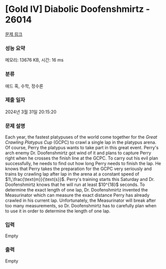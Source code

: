 # [Gold IV] Diabolic Doofenshmirtz - 26014 

[문제 링크](https://www.acmicpc.net/problem/26014) 

### 성능 요약

메모리: 13676 KB, 시간: 16 ms

### 분류

애드 혹, 수학, 정수론

### 제출 일자

2024년 3월 31일 20:15:20

### 문제 설명

<p>Each year, the fastest platypuses of the world come together for the <em>Great Crawling Platypus Cup</em> (GCPC) to crawl a single lap in the platypus arena. Of course, Perry the platypus wants to take part in this great event. Perry's arch enemy Dr. Doofenshmirtz got wind of it and plans to capture Perry right when he crosses the finish line at the GCPC. To carry out his evil plan successfully, he needs to find out how long Perry needs to finish the lap. He knows that Perry takes the preparation for the GCPC very seriously and trains by crawling lap after lap in the arena at a constant speed of $1\,\frac{\text{m}}{\text{s}}$. Perry's training starts this Saturday and Dr. Doofenshmirtz knows that he will run at least $10^{18}$ seconds. To determine the exact length of one lap, Dr. Doofenshmirtz invented the Measurinator which can measure the exact distance Perry has already crawled in his current lap. Unfortunately, the Measurinator will break after too many measurements, so Dr. Doofenshmirtz has to carefully plan when to use it in order to determine the length of one lap.</p>

### 입력 

 Empty

### 출력 

 Empty

